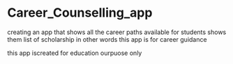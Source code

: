 # Career_Counselling_app

creating an app that shows all the career paths available for students
shows them list of scholarship
in other words this app is for career guidance

this app  iscreated for education ourpuose only
